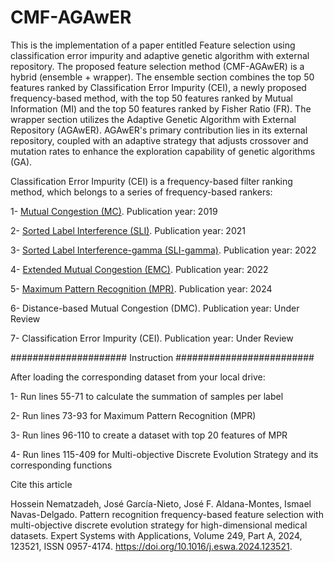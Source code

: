 # CMF-AGAwER


This is the implementation of a paper entitled Feature selection using classification error impurity and adaptive genetic algorithm with external repository. The proposed feature selection method (CMF-AGAwER) is a hybrid (ensemble + wrapper). The ensemble section combines the top 50 features ranked by Classification Error Impurity (CEI), a newly proposed frequency-based method, with the top 50 features ranked by Mutual Information (MI) and the top 50 features ranked by Fisher Ratio (FR). The wrapper section utilizes the Adaptive Genetic Algorithm with External Repository (AGAwER). AGAwER's primary contribution lies in its external repository, coupled with an adaptive strategy that adjusts crossover and mutation rates to enhance the exploration capability of genetic algorithms (GA).

Classification Error Impurity (CEI) is a frequency-based filter ranking method, which belongs to a series of frequency-based rankers:

1- [Mutual Congestion (MC)](https://www.sciencedirect.com/science/article/pii/S0888754318304245). Publication year: 2019

2- [Sorted Label Interference (SLI)](https://www.sciencedirect.com/science/article/pii/S0306437921000259#!). Publication year: 2021

3- [Sorted Label Interference-gamma (SLI-gamma)](https://link.springer.com/article/10.1007/s11227-022-04650-w). Publication year: 2022

4- [Extended Mutual Congestion (EMC)](https://https://www.sciencedirect.com/science/article/pii/S1568494622007487#!). Publication year: 2022

5- [Maximum Pattern Recognition (MPR)](https://www.sciencedirect.com/science/article/pii/S0957417424003865). Publication year: 2024

6- Distance-based Mutual Congestion (DMC). Publication year: Under Review

7- Classification Error Impurity (CEI). Publication year: Under Review

##################### Instruction #########################

After loading the corresponding dataset from your local drive:

1- Run lines 55-71 to calculate the summation of samples per label

2- Run lines 73-93 for Maximum Pattern Recognition (MPR)

3- Run lines 96-110 to create a dataset with top 20 features of MPR

4- Run lines 115-409 for Multi-objective Discrete Evolution Strategy and its corresponding functions

Cite this article

Hossein Nematzadeh, José García-Nieto, José F. Aldana-Montes, Ismael Navas-Delgado. Pattern recognition frequency-based feature selection with multi-objective discrete evolution strategy for high-dimensional medical datasets. Expert Systems with Applications, Volume 249, Part A, 2024, 123521, ISSN 0957-4174. https://doi.org/10.1016/j.eswa.2024.123521.
